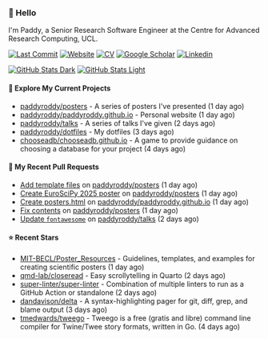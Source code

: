 ### 👋 Hello

I'm Paddy, a Senior Research Software Engineer at the Centre for Advanced
Research Computing, UCL.

[![Last Commit](https://img.shields.io/github/last-commit/paddyroddy/paddyroddy/main?label=updated)](https://github.com/paddyroddy)
[![Website](https://img.shields.io/badge/GitHub%20Pages-222?logo=githubpages&logoColor=fff&style=for-the-badge&style=flat)](https://paddyroddy.github.io)
[![CV](https://img.shields.io/badge/CV-PDF-pink.svg)](https://paddyroddy.github.io/cv)
[![Google Scholar](https://img.shields.io/badge/Google%20Scholar-4285F4?logo=googlescholar&logoColor=fff&style=for-the-badge&style=flat)](https://scholar.google.com/citations?user=OFigHUwAAAAJ)
[![Linkedin](https://img.shields.io/badge/LinkedIn-0A66C2?logo=linkedin&logoColor=fff&style=for-the-badge&style=flat)](https://www.linkedin.com/in/patrickjamesroddy)

[![GitHub Stats Dark](https://github-readme-stats-paddyroddy.vercel.app/api?username=paddyroddy&disable_animations=true&hide_border=true&hide_title=true&include_all_commits=true&rank_icon=github&show=prs_merged,reviews&show_icons=true&theme=tokyonight)](https://github.com/paddyroddy/paddyroddy#gh-dark-mode-only)
[![GitHub Stats Light](https://github-readme-stats-paddyroddy.vercel.app/api?username=paddyroddy&disable_animations=true&hide_border=true&hide_title=true&include_all_commits=true&rank_icon=github&show=prs_merged,reviews&show_icons=true&theme=default)](https://github.com/paddyroddy/paddyroddy#gh-light-mode-only)

#### 👷 Explore My Current Projects

- [paddyroddy/posters](https://github.com/paddyroddy/posters) - A series of posters I&#39;ve presented
  (1 day ago)
- [paddyroddy/paddyroddy.github.io](https://github.com/paddyroddy/paddyroddy.github.io) - Personal website
  (1 day ago)
- [paddyroddy/talks](https://github.com/paddyroddy/talks) - A series of talks I&#39;ve given
  (2 days ago)
- [paddyroddy/dotfiles](https://github.com/paddyroddy/dotfiles) - My dotfiles
  (3 days ago)
- [chooseadb/chooseadb.github.io](https://github.com/chooseadb/chooseadb.github.io) - A game to provide guidance on choosing a database for your project
  (4 days ago)

#### 🔨 My Recent Pull Requests

- [Add template files](https://github.com/paddyroddy/posters/pull/4) on [paddyroddy/posters](https://github.com/paddyroddy/posters)
  (1 day ago)
- [Create EuroSciPy 2025 poster](https://github.com/paddyroddy/posters/pull/3) on [paddyroddy/posters](https://github.com/paddyroddy/posters)
  (1 day ago)
- [Create posters.html](https://github.com/paddyroddy/paddyroddy.github.io/pull/131) on [paddyroddy/paddyroddy.github.io](https://github.com/paddyroddy/paddyroddy.github.io)
  (1 day ago)
- [Fix contents](https://github.com/paddyroddy/posters/pull/2) on [paddyroddy/posters](https://github.com/paddyroddy/posters)
  (1 day ago)
- [Update `fontawesome`](https://github.com/paddyroddy/talks/pull/100) on [paddyroddy/talks](https://github.com/paddyroddy/talks)
  (2 days ago)

#### ⭐ Recent Stars

- [MIT-BECL/Poster_Resources](https://github.com/MIT-BECL/Poster_Resources) - Guidelines, templates, and examples for creating scientific posters
  (1 day ago)
- [qmd-lab/closeread](https://github.com/qmd-lab/closeread) - Easy scrollytelling in Quarto
  (2 days ago)
- [super-linter/super-linter](https://github.com/super-linter/super-linter) - Combination of multiple linters to run as a GitHub Action or standalone
  (2 days ago)
- [dandavison/delta](https://github.com/dandavison/delta) - A syntax-highlighting pager for git, diff, grep, and blame output
  (3 days ago)
- [tmedwards/tweego](https://github.com/tmedwards/tweego) - Tweego is a free (gratis and libre) command line compiler for Twine/Twee story formats, written in Go.
  (4 days ago)
